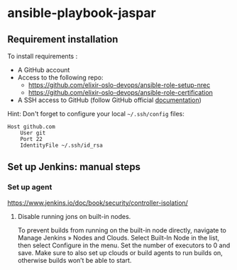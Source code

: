# ansible-playbook-jaspar
## Requirement installation
To install requirements :

- A GitHub account
- Access to the following repo:
  - https://github.com/elixir-oslo-devops/ansible-role-setup-nrec
  - https://github.com/elixir-oslo-devops/ansible-role-certification
- A SSH access to GitHub (follow GitHub official [documentation](https://docs.github.com/en/authentication/connecting-to-github-with-ssh))

Hint: Don't forget to configure your local `~/.ssh/config` files:

    Host github.com
        User git
        Port 22
        IdentityFile ~/.ssh/id_rsa


## Set up Jenkins: manual steps

### Set up agent

https://www.jenkins.io/doc/book/security/controller-isolation/

1. Disable running jons on built-in nodes.
  


    To prevent builds from running on the built-in node directly, navigate to Manage Jenkins » Nodes and Clouds. 
    Select Built-In Node in the list, then select Configure in the menu. Set the number of executors to 0 and save. 
    Make sure to also set up clouds or build agents to run builds on, otherwise builds won’t be able to start.
